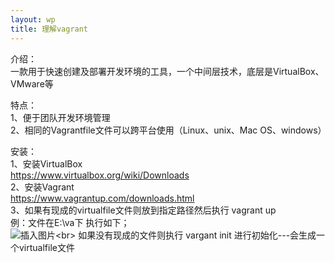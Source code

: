 ```yaml
---
layout: wp
title: 理解vagrant
---
```

介绍：<br/>
一款用于快速创建及部署开发环境的工具，一个中间层技术，底层是VirtualBox、VMware等

特点：<br/>
1、便于团队开发环境管理<br/>
2、相同的Vagrantfile文件可以跨平台使用（Linux、unix、Mac OS、windows）

安装：<br/>
1、安装VirtualBox<br/>
  https://www.virtualbox.org/wiki/Downloads <br/>
2、安装Vagrant<br/>
 https://www.vagrantup.com/downloads.html<br/>
3、如果有现成的virtualfile文件则放到指定路径然后执行 vagrant up<br/>
例：文件在E:\va下  执行如下；<br/>
![插入图片](http://i2.buimg.com/567571/1c98d42b7747b33f.jpg)<br\>
 如果没有现成的文件则执行 vargant init 进行初始化---会生成一个virtualfile文件
